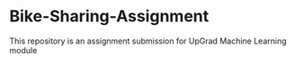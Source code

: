 # Bike-Sharing-Assignment
This repository is an assignment submission for UpGrad Machine Learning module 
